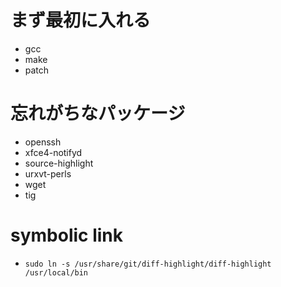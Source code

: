 # まず最初に入れる
* gcc
* make
* patch

# 忘れがちなパッケージ
* openssh
* xfce4-notifyd
* source-highlight
* urxvt-perls
* wget
* tig

# symbolic link
* `sudo ln -s /usr/share/git/diff-highlight/diff-highlight /usr/local/bin`
